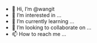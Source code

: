 - 👋 Hi, I’m @wangit
- 👀 I’m interested in ...
- 🌱 I’m currently learning ...
- 💞️ I’m looking to collaborate on ...
- 📫 How to reach me ...

<!---
wangit/wangit is a ✨ special ✨ repository because its `README.md` (this file) appears on your GitHub profile.
You can click the Preview link to take a look at your changes.
--->
